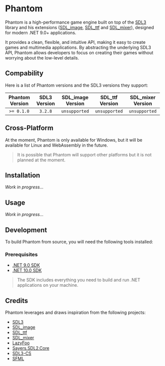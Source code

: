 # Phantom

Phantom is a high-performance game engine built on top of the [SDL3] library and his extensions ([SDL_image], [SDL_ttf] and [SDL_mixer]),
designed for modern .NET 9.0+ applications.

It provides a clean, flexible, and intuitive API, making it easy to create games and multimedia applications. By abstracting the underlying SDL3 API, Phantom allows developers to focus on creating their games without worrying about the low-level details.

## Compability

Here is a list of Phantom versions and the SDL3 versions they support:

| Phantom Version | SDL3 Version | SDL_image Version | SDL_ttf Version | SDL_mixer Version |
| :-------------: | :----------: | :---------------: | :-------------: | :---------------: |
|   `>= 0.1.0`    |   `3.2.8`    |   `unsupported`   |  `unsupported`  |   `unsupported`   |

## Cross-Platform

At the moment, Phantom is only available for Windows, but it will be available for Linux and WebAssembly in the future.

> It is possible that Phantom will support other platforms but it is not planned at the moment.

## Installation

*Work in progress...*

## Usage

*Work in progress...*

## Development

To build Phantom from source, you will need the following tools installed:

### Prerequisites

- [.NET 9.0 SDK](https://dotnet.microsoft.com/download/dotnet/9.0)
- [.NET 10.0 SDK](https://dotnet.microsoft.com/download/dotnet/10.0)

> The SDK includes everything you need to build and run .NET applications on your machine.

## Credits

Phantom leverages and draws inspiration from the following projects:

- [SDL3]
- [SDL_image]
- [SDL_ttf]
- [SDL_mixer]
- [LazyFoo](https://lazyfoo.net/index.php)
- [Sayers.SDL2.Core](https://github.com/JeremySayers/Sayers.SDL2.Core)
- [SDL3-CS](https://github.com/flibitijibibo/SDL3-CS)
- [SFML](https://www.sfml-dev.org/)

[SDL3]: https://www.libsdl.org/
[SDL_image]: https://www.libsdl.org/projects/SDL_image/
[SDL_ttf]: https://www.libsdl.org/projects/SDL_ttf/
[SDL_mixer]: https://www.libsdl.org/projects/SDL_mixer/
